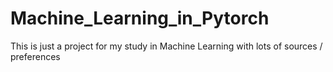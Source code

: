 # Machine_Learning_in_Pytorch
This is just a project for my study in Machine Learning with lots of sources / preferences
